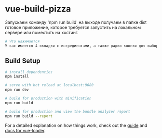 # vue-build-pizza
Запускаем команду 'npm run build' на выходе получаем в папке dist готовое приложение, которое требуется запустить на локальном сервере или поместить на хостинг.
``` bash
# Что нажимается
У вас имеется 4 вкладки с ингредиентами, а также радио кнопки для выбора соуса и коржика.
```
## Build Setup

``` bash
# install dependencies
npm install

# serve with hot reload at localhost:8080
npm run dev

# build for production with minification
npm run build

# build for production and view the bundle analyzer report
npm run build --report
```

For a detailed explanation on how things work, check out the [guide](http://vuejs-templates.github.io/webpack/) and [docs for vue-loader](http://vuejs.github.io/vue-loader).
